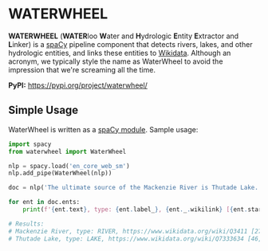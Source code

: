 # WATERWHEEL

**WATERWHEEL** (**WATER**loo **W**ater and **H**ydrologic **E**ntity **E**xtractor and **L**inker) is a [spaCy](https://spacy.io/) pipeline component that detects rivers, lakes, and other hydrologic entities, and links these entities to [Wikidata](https://www.wikidata.org/).
Although an acronym, we typically style the name as WaterWheel to avoid the impression that we're screaming all the time.

**PyPI:** https://pypi.org/project/waterwheel/

## Simple Usage

WaterWheel is written as a [spaCy module](https://spacy.io/).
Sample usage:

```python
import spacy
from waterwheel import WaterWheel

nlp = spacy.load('en_core_web_sm')
nlp.add_pipe(WaterWheel(nlp))

doc = nlp('The ultimate source of the Mackenzie River is Thutade Lake.')

for ent in doc.ents:
    print(f'{ent.text}, type: {ent.label_}, {ent._.wikilink} [{ent.start_char}, {ent.end_char}]')

# Results:
# Mackenzie River, type: RIVER, https://www.wikidata.org/wiki/Q3411 [27, 42]
# Thutade Lake, type: LAKE, https://www.wikidata.org/wiki/Q7333634 [46, 58]
```
